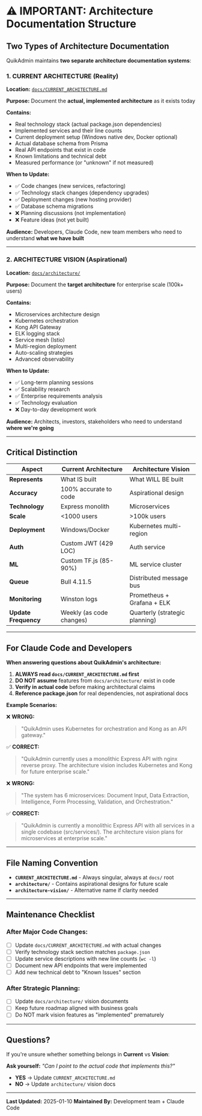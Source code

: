 # ⚠️ IMPORTANT: Architecture Documentation Structure

## Two Types of Architecture Documentation

QuikAdmin maintains **two separate architecture documentation systems**:

### 1. **CURRENT ARCHITECTURE** (Reality)
**Location:** [`docs/CURRENT_ARCHITECTURE.md`](../CURRENT_ARCHITECTURE.md)

**Purpose:** Document the **actual, implemented architecture** as it exists today

**Contains:**
- Real technology stack (actual package.json dependencies)
- Implemented services and their line counts
- Current deployment setup (Windows native dev, Docker optional)
- Actual database schema from Prisma
- Real API endpoints that exist in code
- Known limitations and technical debt
- Measured performance (or "unknown" if not measured)

**When to Update:**
- ✅ Code changes (new services, refactoring)
- ✅ Technology stack changes (dependency upgrades)
- ✅ Deployment changes (new hosting provider)
- ✅ Database schema migrations
- ❌ Planning discussions (not implementation)
- ❌ Feature ideas (not yet built)

**Audience:** Developers, Claude Code, new team members who need to understand **what we have built**

---

### 2. **ARCHITECTURE VISION** (Aspirational)
**Location:** [`docs/architecture/`](./README.md)

**Purpose:** Document the **target architecture** for enterprise scale (100k+ users)

**Contains:**
- Microservices architecture design
- Kubernetes orchestration
- Kong API Gateway
- ELK logging stack
- Service mesh (Istio)
- Multi-region deployment
- Auto-scaling strategies
- Advanced observability

**When to Update:**
- ✅ Long-term planning sessions
- ✅ Scalability research
- ✅ Enterprise requirements analysis
- ✅ Technology evaluation
- ❌ Day-to-day development work

**Audience:** Architects, investors, stakeholders who need to understand **where we're going**

---

## Critical Distinction

| Aspect | Current Architecture | Architecture Vision |
|--------|---------------------|---------------------|
| **Represents** | What IS built | What WILL BE built |
| **Accuracy** | 100% accurate to code | Aspirational design |
| **Technology** | Express monolith | Microservices |
| **Scale** | <1000 users | >100k users |
| **Deployment** | Windows/Docker | Kubernetes multi-region |
| **Auth** | Custom JWT (429 LOC) | Auth service |
| **ML** | Custom TF.js (85-90%) | ML service cluster |
| **Queue** | Bull 4.11.5 | Distributed message bus |
| **Monitoring** | Winston logs | Prometheus + Grafana + ELK |
| **Update Frequency** | Weekly (as code changes) | Quarterly (strategic planning) |

---

## For Claude Code and Developers

**When answering questions about QuikAdmin's architecture:**

1. **ALWAYS read `docs/CURRENT_ARCHITECTURE.md` first**
2. **DO NOT assume** features from `docs/architecture/` exist in code
3. **Verify in actual code** before making architectural claims
4. **Reference package.json** for real dependencies, not aspirational docs

**Example Scenarios:**

❌ **WRONG:**
> "QuikAdmin uses Kubernetes for orchestration and Kong as an API gateway."

✅ **CORRECT:**
> "QuikAdmin currently uses a monolithic Express API with nginx reverse proxy. The architecture vision includes Kubernetes and Kong for future enterprise scale."

❌ **WRONG:**
> "The system has 6 microservices: Document Input, Data Extraction, Intelligence, Form Processing, Validation, and Orchestration."

✅ **CORRECT:**
> "QuikAdmin is currently a monolithic Express API with all services in a single codebase (src/services/). The architecture vision plans for microservices at enterprise scale."

---

## File Naming Convention

- **`CURRENT_ARCHITECTURE.md`** - Always singular, always at `docs/` root
- **`architecture/`** - Contains aspirational designs for future scale
- **`architecture-vision/`** - Alternative name if clarity needed

---

## Maintenance Checklist

### After Major Code Changes:
- [ ] Update `docs/CURRENT_ARCHITECTURE.md` with actual changes
- [ ] Verify technology stack section matches `package.json`
- [ ] Update service descriptions with new line counts (`wc -l`)
- [ ] Document new API endpoints that were implemented
- [ ] Add new technical debt to "Known Issues" section

### After Strategic Planning:
- [ ] Update `docs/architecture/` vision documents
- [ ] Keep future roadmap aligned with business goals
- [ ] Do NOT mark vision features as "implemented" prematurely

---

## Questions?

If you're unsure whether something belongs in **Current** vs **Vision**:

**Ask yourself:** *"Can I point to the actual code that implements this?"*

- **YES** → Update `CURRENT_ARCHITECTURE.md`
- **NO** → Update `architecture/` vision docs

---

**Last Updated:** 2025-01-10
**Maintained By:** Development team + Claude Code
